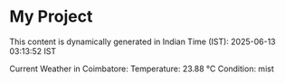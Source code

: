 # My Project

This content is dynamically generated in Indian Time (IST): 2025-06-13 03:13:52 IST


Current Weather in Coimbatore:
Temperature: 23.88 °C
Condition: mist
